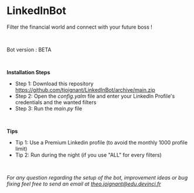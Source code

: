 # LinkedInBot
Filter the financial world and connect with your future boss !

<br />

Bot version : BETA

<br />

**Installation Steps**
  - Step 1: Download this repository https://github.com/tjoignant/LinkedInBot/archive/main.zip
  - Step 2: Open the *config.yalm* file and enter your LinkedIn Profile's credentials and the wanted filters
  - Step 3: Run the *main.py* file 
  
<br />

**Tips**
  - Tip 1: Use a Premium Linkedin profile (to avoid the monthly 1000 profile limit)
  - Tip 2: Run during the night (if you use "ALL" for every filters)

<br />

*For any question regarding the setup of the bot, improvement ideas or bug fixing feel free to send an email at theo.joignant@edu.devinci.fr*
